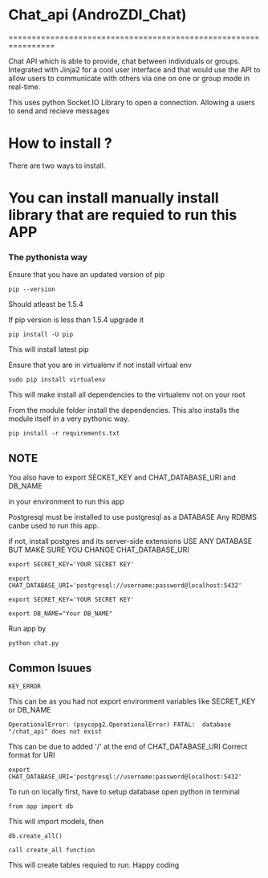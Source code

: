 # Chat_api (AndroZDI_Chat)
================================================================

Chat API which is able to provide, chat between individuals or groups.
Integrated with Jinja2 for a cool user interface and that would use the API to allow users
to communicate with others via one on one or group mode in real-time.

This uses python Socket.IO Library to open a connection.
Allowing a users to send and recieve messages

# How to install ?
There are two ways to install.

# You can install manually install library that are requied to run this APP


### The pythonista way

Ensure that you have an updated version of pip

```
pip --version
```
Should atleast be 1.5.4

If pip version is less than 1.5.4 upgrade it
```
pip install -U pip
```

This will install latest pip

Ensure that you are in virtualenv
if not install virtual env
```
sudo pip install virtualenv
```
This will make install all dependencies to the virtualenv
not on your root

From the module folder install the dependencies. This also installs
the module itself in a very pythonic way.

```
pip install -r requirements.txt
```
## NOTE

You also have to export SECKET_KEY and CHAT_DATABASE_URI and DB_NAME

in your environment to run this app

Postgresql must be installed to use postgresql as a DATABASE
Any RDBMS canbe used to run this app.

if not, install postgres and its server-side extensions
USE ANY DATABASE BUT MAKE SURE YOU CHANGE CHAT_DATABASE_URI

```
export SECRET_KEY='YOUR SECRET KEY'

export CHAT_DATABASE_URI='postgresql://username:password@localhost:5432'
```
```
export SECRET_KEY='YOUR SECRET KEY'
```
```
export DB_NAME="Your DB_NAME"
```

Run app by

```
python chat.py
```

## Common Isuues

```
KEY_ERROR
```
This can be as you had not export environment variables like SECRET_KEY
or DB_NAME

```
OperationalError: (psycopg2.OperationalError) FATAL:  database "/chat_api" does not exist
```

This can be due to added '/' at the end of CHAT_DATABASE_URI
Correct format for URI
```
export CHAT_DATABASE_URI='postgresql://username:password@localhost:5432'
```
To run on locally first, have to setup database
open python in terminal
```
from app import db
```
This will import models, then
```
db.create_all()
```
```
call create_all function
```
This will create tables requied to run.
Happy coding

